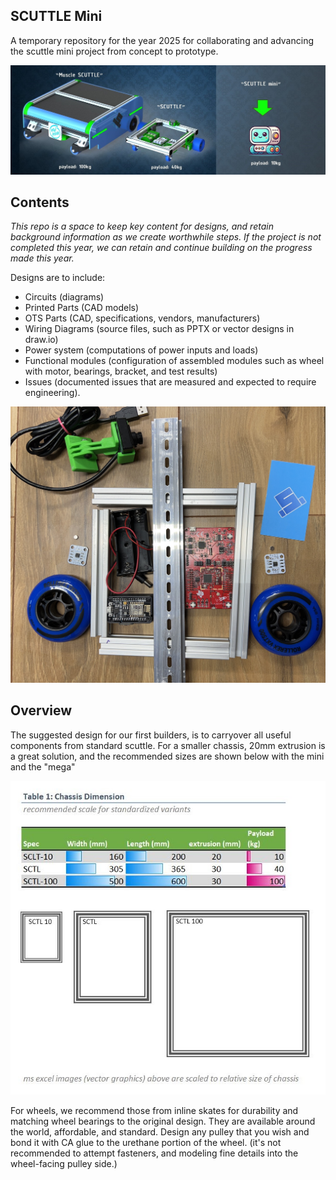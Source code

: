 ## SCUTTLE Mini
A temporary repository for the year 2025 for collaborating and advancing the scuttle mini project from concept to prototype.

![banner image for scuttle mini](img/img_banner.jpg)


## Contents
_This repo is a space to keep key content for designs, and retain background information as we create worthwhile steps.  If the project is not completed this year, we can retain and continue building on the progress made this year._

Designs are to include:
* Circuits (diagrams)
* Printed Parts (CAD models)
* OTS Parts (CAD, specifications, vendors, manufacturers)
* Wiring Diagrams (source files, such as PPTX or vector designs in draw.io)
* Power system (computations of power inputs and loads)
* Functional modules (configuration of assembled modules such as wheel with motor, bearings, bracket, and test results)
* Issues (documented issues that are measured and expected to require engineering).

![cover image with proposed parts](img/img_scuttlemini01.jpg)

## Overview

The suggested design for our first builders, is to carryover all useful components from standard scuttle.   For a smaller chassis, 20mm extrusion is a great solution, and the recommended sizes are shown below with the mini and the "mega"

![chassis sizes image](img/img_chassis1.jpg)

For wheels, we recommend those from inline skates for durability and matching wheel bearings to the original design.  They are available around the world, affordable, and standard.  Design any pulley that you wish and bond it with CA glue to the urethane portion of the wheel.  (it's not recommended to attempt fasteners, and modeling fine details into the wheel-facing pulley side.)
